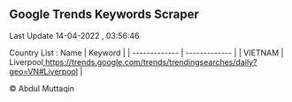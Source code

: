 

## Google Trends Keywords Scraper 
 
Last Update 14-04-2022 , 03:56:46

Country List :
 Name  | Keyword |
| ------------- | ------------- |
| VIETNAM | Liverpool,https://trends.google.com/trends/trendingsearches/daily?geo=VN#Liverpool |



© Abdul Muttaqin 
